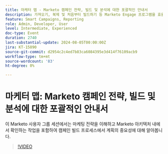 ```yaml
---
title: 마케터 맵 - Marketo 캠페인 전략, 빌드 및 분석에 대한 포괄적인 안내서
description: 가져오기, 복제 및 처음부터 빌드하기 등 Marketo Engage 프로그램을 효율적으로 만드는 방법에 대해 알아봅니다. 브랜드 표준에 맞게 Marketo Engage 템플릿을 사용자 정의하고 에셋 및 기간 비용을 관리합니다.
feature: Smart Campaigns, Reporting
role: Admin, Developer, User
level: Intermediate, Experienced
doc-type: Event
duration: 2740
last-substantial-update: 2024-08-05T00:00:00Z
jira: KT-15890
source-git-commit: d2954c2c4ed7b83ca6084395e3d414f76109acb9
workflow-type: tm+mt
source-wordcount: '83'
ht-degree: 0%

---
```



# 마케터 맵: Marketo 캠페인 전략, 빌드 및 분석에 대한 포괄적인 안내서

이 Marketo 사용자 그룹 세션에서는 마케팅 전략을 이해하고 Marketo 아키텍처 내에서 확인하는 작업을 포함하여 캠페인 빌드 프로세스에서 계획의 중요성에 대해 알아봅니다.

>[!VIDEO](https://video.tv.adobe.com/v/3432223/?learn=on)
